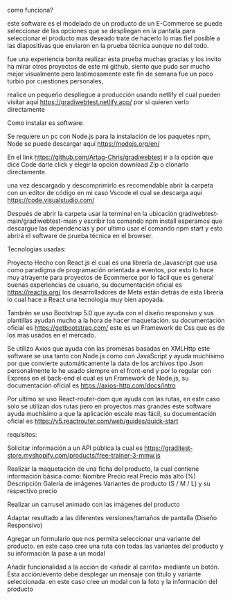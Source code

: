 como funciona?

este software es el modelado de un producto de un E-Commerce se puede seleccionar de las opciones que se despliegan en la pantalla para seleccionar el producto mas deseado
trate de hacerlo lo mas fiel posible a las diapositivas que enviaron en la prueba técnica aunque no del todo. 

fue una experiencia bonita realizar esta prueba muchas gracias y los invito ha mirar otros proyectos de este mi github, siento que pudo ser mucho mejor visualmente pero lastimosamente este fin de semana fue un poco turbio por cuestiones personales,

realice un pequeño despliegue a producción usando netlify el cual pueden visitar aquí https://gradiwebtest.netlify.app/ por si quieren verlo directamente 

Como instalar es software:

Se requiere un pc con Node.js para la instalación de los paquetes npm, Node se puede descargar aquí https://nodejs.org/en/

En el link https://github.com/Artag-Chris/gradiwebtest ir a la opción que dice Code darle click y elegir la opción download Zip o clonarlo directamente.

una vez descargado y descomprimirlo es recomendable abrir la carpeta con un editor de código en mi caso Vscode el cual se descarga aqui https://code.visualstudio.com/

Después de abrir la carpeta  usar la terminal en la ubicación gradiwebtest-main/gradiwebtest-main y escribir los comando npm install esperamos que descargue las dependencias
y por ultimo usar el comando npm start y esto abrirá el software de prueba técnica en el browser.


Tecnologías usadas:

Proyecto Hecho con React.js el cual es una librería de Javascript que usa como paradigma de programación orientada a eventos, por esto lo hace muy atrayente para proyectos de Ecommerce por lo fácil que es general buenas experiencias de usuario, su documentación oficial es https://reactjs.org/ los desarrolladores de Meta están detrás de esta librería lo cual hace a React una tecnología muy bien apoyada.

También se uso Bootstrap 5.0 que ayuda con el diseño responsivo y sus plantillas ayudan mucho a la hora de hacer maquetación. su documentación oficial es https://getbootstrap.com/ este es un Framework de Css que es de los mas usados en el mercado.

Se utilizo Axios que ayuda con las promesas basadas en XMLHttp este software se usa tanto con Node.js como con JavaScript y ayuda muchísimo por que convierte automáticamente la data de los archivos tipo Json personalmente lo he usado siempre en el front-end y por lo regular con Express en el back-end el cual es un Framework de Node.js, su documentación oficial es https://axios-http.com/docs/intro

Por ultimo se uso React-router-dom que ayuda con las rutas, en este caso solo se utilizan dos rutas pero en proyectos mas grandes este software ayuda muchísimo a que la aplicación escale mas fácil,  su documentación oficial es https://v5.reactrouter.com/web/guides/quick-start


requisitos:

Solicitar información a un API pública la cual es https://graditest-store.myshopify.com/products/free-trainer-3-mmw.js 

Realizar la maquetación de una ficha del producto, la cual contiene información básica como:
Nombre
Precio real
Precio más alto (%)
Descripción
Galería de imágenes
Variantes de producto (S / M / L) y su respectivo precio

Realizar un carrusel animado con las imágenes del producto

Adaptar resultado a las diferentes versiones/tamaños de pantalla (Diseño Responsivo)

Agregar un formulario que nos permita seleccionar una variante del producto. en este caso cree una ruta con todas las variantes del producto y su información la pase a un modal

Añadir funcionalidad a la acción de <añadir al carrito> mediante un botón. Esta acción/evento debe desplegar un mensaje con título y variante seleccionada. en este caso cree un modal con la foto y la información del producto 
